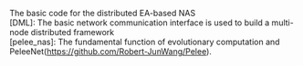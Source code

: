 The basic code for the distributed EA-based NAS  
[DML]: The basic network communication interface is used to build a multi-node distributed framework  
[pelee_nas]: The fundamental function of evolutionary computation and PeleeNet(https://github.com/Robert-JunWang/Pelee). 
